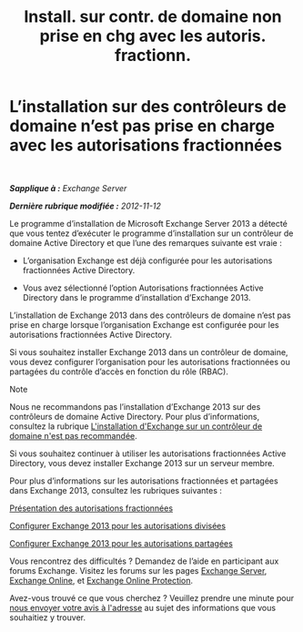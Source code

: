 ﻿---
title: 'Install. sur contr. de domaine non prise en chg avec les autoris. fractionn.'
TOCTitle: L’installation sur des contrôleurs de domaine n’est pas prise en charge avec les autorisations fractionnées
ms:assetid: 977e3758-5e09-40a2-80c1-fe344b1d8a2a
ms:mtpsurl: https://technet.microsoft.com/fr-fr/library/ms.exch.setupreadiness.installondcinadsplitpermissionmode(v=EXCHG.150)
ms:contentKeyID: 50478771
ms.date: 04/24/2018
mtps_version: v=EXCHG.150
ms.translationtype: HT
---

# L’installation sur des contrôleurs de domaine n’est pas prise en charge avec les autorisations fractionnées

 

_**Sapplique à :** Exchange Server_

_**Dernière rubrique modifiée :** 2012-11-12_

Le programme d’installation de Microsoft Exchange Server 2013 a détecté que vous tentez d’exécuter le programme d’installation sur un contrôleur de domaine Active Directory et que l’une des remarques suivante est vraie :

  - L’organisation Exchange est déjà configurée pour les autorisations fractionnées Active Directory.

  - Vous avez sélectionné l’option Autorisations fractionnées Active Directory dans le programme d’installation d’Exchange 2013.

L’installation de Exchange 2013 dans des contrôleurs de domaine n’est pas prise en charge lorsque l’organisation Exchange est configurée pour les autorisations fractionnées Active Directory.

Si vous souhaitez installer Exchange 2013 dans un contrôleur de domaine, vous devez configurer l’organisation pour les autorisations fractionnées ou partagées du contrôle d’accès en fonction du rôle (RBAC).

> [!NOTE]
> Nous ne recommandons pas l’installation d’Exchange 2013 sur des contrôleurs de domaine Active Directory. Pour plus d’informations, consultez la rubrique <a href="installing-exchange-on-a-domain-controller-is-not-recommended-exchange-2013-help.md">L'installation d'Exchange sur un contrôleur de domaine n'est pas recommandée</a>.


Si vous souhaitez continuer à utiliser les autorisations fractionnées Active Directory, vous devez installer Exchange 2013 sur un serveur membre.

Pour plus d’informations sur les autorisations fractionnées et partagées dans Exchange 2013, consultez les rubriques suivantes :

[Présentation des autorisations fractionnées](understanding-split-permissions-exchange-2013-help.md)

[Configurer Exchange 2013 pour les autorisations divisées](configure-exchange-2013-for-split-permissions-exchange-2013-help.md)

[Configurer Exchange 2013 pour les autorisations partagées](configure-exchange-2013-for-shared-permissions-exchange-2013-help.md)

Vous rencontrez des difficultés ? Demandez de l’aide en participant aux forums Exchange. Visitez les forums sur les pages [Exchange Server](https://go.microsoft.com/fwlink/p/?linkid=60612), [Exchange Online](https://go.microsoft.com/fwlink/p/?linkid=267542), et [Exchange Online Protection](https://go.microsoft.com/fwlink/p/?linkid=285351).

Avez-vous trouvé ce que vous cherchez ? Veuillez prendre une minute pour [nous envoyer votre avis à l'adresse](mailto:exsetuphelpfeedback@microsoft.com?subject=exchange%202013%20setup%20help%20feedback) au sujet des informations que vous souhaitiez y trouver.

